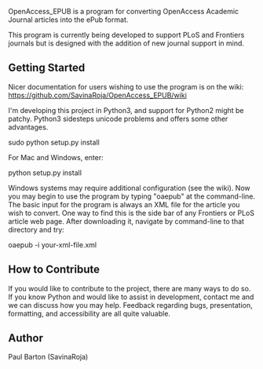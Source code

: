 OpenAccess_EPUB is a program for converting OpenAccess Academic Journal
articles into the ePub format.

This program is currently being developed to support PLoS and Frontiers
journals but is designed with the addition of new journal support in mind.

Getting Started
---------------
Nicer documentation for users wishing to use the program is on the wiki:
https://github.com/SavinaRoja/OpenAccess_EPUB/wiki

I'm developing this project in Python3, and support for Python2 might be
patchy. Python3 sidesteps unicode problems and offers some other advantages.

sudo python setup.py install

For Mac and Windows, enter:

python setup.py install

Windows systems may require additional configuration (see the wiki). Now you
may begin to use the program by typing "oaepub" at the command-line. The basic
input for the program is always an XML file for the article you wish to
convert. One way to find this is the side bar of any Frontiers or PLoS article
web page. After downloading it, navigate by command-line to that directory and
try:

oaepub -i your-xml-file.xml

How to Contribute
-----------------
If you would like to contribute to the project, there are many ways to do so. 
If you know Python and would like to assist in development, contact me and we 
can discuss how you may help. Feedback regarding bugs, presentation, formatting,
and accessibility are all quite valuable.

Author
------
Paul Barton (SavinaRoja)

